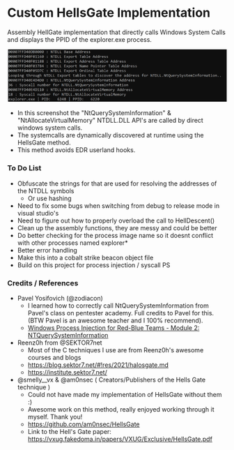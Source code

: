 # Custom HellsGate Implementation
Assembly HellGate implementation that directly calls Windows System Calls and displays the PPID of the explorer.exe process.

![](/images/customHellsGatePoC.png)
+ In this screenshot the "NtQuerySystemInformation" & "NtAllocateVirtualMemory" NTDLL.DLL API's are called by direct windows system calls.
+ The systemcalls are dynamically discovered at runtime using the HellsGate method.
+ This method avoids EDR userland hooks.

### To Do List
+ Obfuscate the strings for that are used for resolving the addresses of the NTDLL symbols
  + Or use hashing
+ Need to fix some bugs when switching from debug to release mode in visual studio's
+ Need to figure out how to properly overload the call to HellDescent()
+ Clean up the assembly functions, they are messy and could be better
+ Do better checking for the process image name so it doesnt conflict with other processes named explorer*
+ Better error handling
+ Make this into a cobalt strike beacon object file
+ Build on this project for process injection / syscall PS 

### Credits / References
+ Pavel Yosifovich (@zodiacon)
  + I learned how to correctly call NtQuerySystemInformation from Pavel's class on pentester academy. Full credits to Pavel for this. (BTW Pavel is an awesome teacher and I 100% recommend).
  + [Windows Process Injection for Red-Blue Teams - Module 2: NTQuerySystemInformation](https://www.pentesteracademy.com/video?id=1634)
+ Reenz0h from @SEKTOR7net
  + Most of the C techniques I use are from Reenz0h's awesome courses and blogs 
  + https://blog.sektor7.net/#!res/2021/halosgate.md 
  + https://institute.sektor7.net/
+ @smelly__vx & @am0nsec ( Creators/Publishers of the Hells Gate technique )
  + Could not have made my implementation of HellsGate without them :)
  + Awesome work on this method, really enjoyed working through it myself. Thank you!
  + https://github.com/am0nsec/HellsGate 
  + Link to the Hell's Gate paper: https://vxug.fakedoma.in/papers/VXUG/Exclusive/HellsGate.pdf
